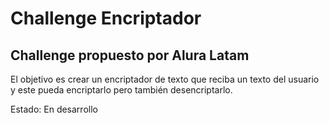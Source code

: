 <h1>Challenge Encriptador</h1>
<h2>Challenge propuesto por Alura Latam</h2>
  <p>El objetivo es crear un encriptador de texto que reciba un texto del usuario y este pueda encriptarlo pero también desencriptarlo.</p>
  <p>Estado: En desarrollo</p>

